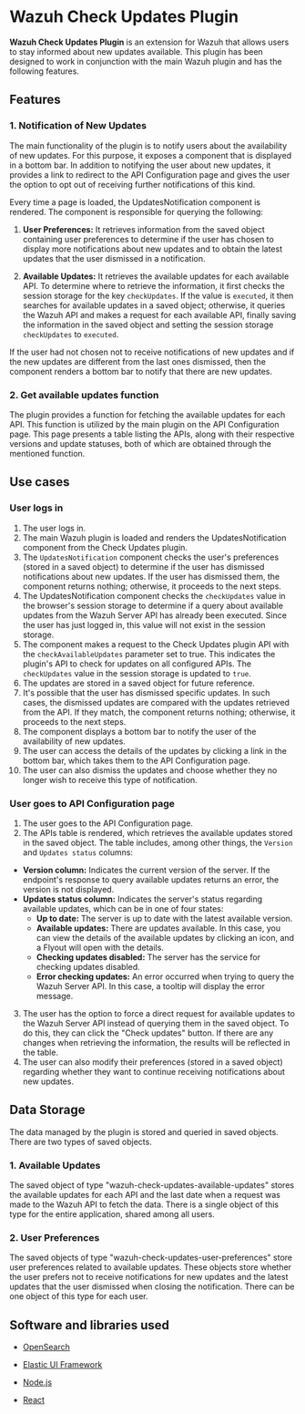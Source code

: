 # Wazuh Check Updates Plugin

**Wazuh Check Updates Plugin** is an extension for Wazuh that allows users to stay informed about new updates available. This plugin has been designed to work in conjunction with the main Wazuh plugin and has the following features.

## Features

### 1. Notification of New Updates

The main functionality of the plugin is to notify users about the availability of new updates. For this purpose, it exposes a component that is displayed in a bottom bar. In addition to notifying the user about new updates, it provides a link to redirect to the API Configuration page and gives the user the option to opt out of receiving further notifications of this kind.

Every time a page is loaded, the UpdatesNotification component is rendered. The component is responsible for querying the following:

1.  **User Preferences:** It retrieves information from the saved object containing user preferences to determine if the user has chosen to display more notifications about new updates and to obtain the latest updates that the user dismissed in a notification.

2.  **Available Updates:** It retrieves the available updates for each available API. To determine where to retrieve the information, it first checks the session storage for the key `checkUpdates`. If the value is `executed`, it then searches for available updates in a saved object; otherwise, it queries the Wazuh API and makes a request for each available API, finally saving the information in the saved object and setting the session storage `checkUpdates` to `executed`.

If the user had not chosen not to receive notifications of new updates and if the new updates are different from the last ones dismissed, then the component renders a bottom bar to notify that there are new updates.

### 2. Get available updates function

The plugin provides a function for fetching the available updates for each API. This function is utilized by the main plugin on the API Configuration page. This page presents a table listing the APIs, along with their respective versions and update statuses, both of which are obtained through the mentioned function.

## Use cases

### User logs in

1.  The user logs in.
2.  The main Wazuh plugin is loaded and renders the UpdatesNotification component from the Check Updates plugin.
3.  The `UpdatesNotification` component checks the user's preferences (stored in a saved object) to determine if the user has dismissed notifications about new updates. If the user has dismissed them, the component returns nothing; otherwise, it proceeds to the next steps.
4.  The UpdatesNotification component checks the `checkUpdates` value in the browser's session storage to determine if a query about available updates from the Wazuh Server API has already been executed. Since the user has just logged in, this value will not exist in the session storage.
5.  The component makes a request to the Check Updates plugin API with the `checkAvailableUpdates` parameter set to true. This indicates the plugin's API to check for updates on all configured APIs. The `checkUpdates` value in the session storage is updated to `true`.
6.  The updates are stored in a saved object for future reference.
7.  It's possible that the user has dismissed specific updates. In such cases, the dismissed updates are compared with the updates retrieved from the API. If they match, the component returns nothing; otherwise, it proceeds to the next steps.
8.  The component displays a bottom bar to notify the user of the availability of new updates.
9.  The user can access the details of the updates by clicking a link in the bottom bar, which takes them to the API Configuration page.
10. The user can also dismiss the updates and choose whether they no longer wish to receive this type of notification.

### User goes to API Configuration page

1. The user goes to the API Configuration page.
2. The APIs table is rendered, which retrieves the available updates stored in the saved object. The table includes, among other things, the `Version` and `Updates status` columns:

- **Version column:** Indicates the current version of the server. If the endpoint's response to query available updates returns an error, the version is not displayed.
- **Updates status column:** Indicates the server's status regarding available updates, which can be in one of four states:
  - **Up to date:** The server is up to date with the latest available version.
  - **Available updates:** There are updates available. In this case, you can view the details of the available updates by clicking an icon, and a Flyout will open with the details.
  - **Checking updates disabled:** The server has the service for checking updates disabled.
  - **Error checking updates:** An error occurred when trying to query the Wazuh Server API. In this case, a tooltip will display the error message.

3. The user has the option to force a direct request for available updates to the Wazuh Server API instead of querying them in the saved object. To do this, they can click the "Check updates" button. If there are any changes when retrieving the information, the results will be reflected in the table.
4. The user can also modify their preferences (stored in a saved object) regarding whether they want to continue receiving notifications about new updates.

## Data Storage

The data managed by the plugin is stored and queried in saved objects. There are two types of saved objects.

### 1. Available Updates

The saved object of type "wazuh-check-updates-available-updates" stores the available updates for each API and the last date when a request was made to the Wazuh API to fetch the data. There is a single object of this type for the entire application, shared among all users.

### 2. User Preferences

The saved objects of type "wazuh-check-updates-user-preferences" store user preferences related to available updates. These objects store whether the user prefers not to receive notifications for new updates and the latest updates that the user dismissed when closing the notification. There can be one object of this type for each user.

## Software and libraries used

- [OpenSearch](https://opensearch.org/)

- [Elastic UI Framework](https://eui.elastic.co/)

- [Node.js](https://nodejs.org)

- [React](https://reactjs.org)
